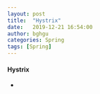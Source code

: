 ```yaml
---
layout: post
title:  "Hystrix"
date:   2019-12-21 16:54:00
author: bghgu
categories: Spring
tags: [Spring]
---
```


#### Hystrix
* 